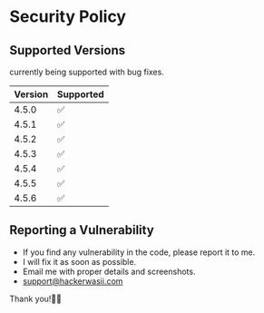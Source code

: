 # Security Policy

## Supported Versions

currently being supported with bug fixes.

| Version | Supported          |
| ------- | ------------------ |
| 4.5.0   | :white_check_mark: |
| 4.5.1   | :white_check_mark: |
| 4.5.2   | :white_check_mark: |
| 4.5.3   | :white_check_mark: |
| 4.5.4   | :white_check_mark: |
| 4.5.5   | :white_check_mark: |
| 4.5.6   | :white_check_mark: |

## Reporting a Vulnerability

- If you find any vulnerability in the code, please report it to me.
- I will fix it as soon as possible.
- Email me with proper details and screenshots.
- support@hackerwasii.com

Thank you!💙🙂
